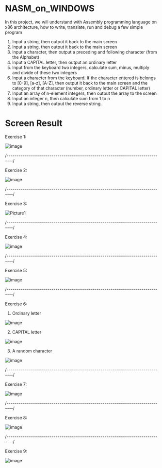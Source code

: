 # NASM_on_WINDOWS
In this project, we will understand with Assembly programming language on x86 architecture, how to write, translate, run and debug a few simple program
1. Input a string, then output it back to the main screen
2. Input a string, then output it back to the main screen
3. Input a character, then output a preceding and following character (from the Alphabet)
4. Input a CAPITAL letter, then output an ordinary letter
5. Input from the keyboard two integers, calculate sum, minus, multiply and divide of these two integers
6. Input a character from the keyboard. If the character entered is belongs to [0-9], [a-z], [A-Z], then output it back to the main screen and the category of that character (number, ordinary letter or CAPITAL letter)
7. Input an array of n-element integers, then output the array to the screen
8. Input an integer n, then calculate sum from 1 to n
9. Input a string, then output the reverse string.

# Screen Result

Exercise 1:

![image](https://user-images.githubusercontent.com/74893651/193404388-a5497dcf-a6d6-4434-b1a0-0e8906fe5514.png)

/*---------------------------------------------------------------------------------*/

Exercise 2:

![image](https://user-images.githubusercontent.com/74893651/193404437-407e0af0-bbd4-4c1f-89c9-72b849962aec.png)

/*---------------------------------------------------------------------------------*/

Exercise 3:

![Picture1](https://user-images.githubusercontent.com/74893651/193404782-0067fbcb-eec8-4496-9323-0ca85bbc4a5b.png)

/*---------------------------------------------------------------------------------*/

Exercise 4:

![image](https://user-images.githubusercontent.com/74893651/193404463-6010e21f-f6c9-4dfe-97b2-16546f95a502.png)

/*---------------------------------------------------------------------------------*/

Exercise 5:

![image](https://user-images.githubusercontent.com/74893651/193404468-f03d8cec-5b2b-4688-9054-2b0a0a8e12a0.png)

/*---------------------------------------------------------------------------------*/

Exercise 6:

1. Ordinary letter

![image](https://user-images.githubusercontent.com/74893651/193404474-8d605f09-aa4b-4744-ac73-42560b644823.png)

2. CAPITAL letter

![image](https://user-images.githubusercontent.com/74893651/193404985-53cfb2f1-d935-44fa-b33a-94e42214ac81.png)

  3. A random character

![image](https://user-images.githubusercontent.com/74893651/193404998-dfc9161e-637f-43ad-9438-ed056ad1979a.png)

/*---------------------------------------------------------------------------------*/

Exercise 7: 

![image](https://user-images.githubusercontent.com/74893651/193405015-5f4f0ea0-02ea-47e7-b8b0-22524cbbdae6.png)

/*---------------------------------------------------------------------------------*/

Exercise 8: 

![image](https://user-images.githubusercontent.com/74893651/193405093-0eb3a2a3-c0a1-4f9d-949a-762cffd47a84.png)

/*---------------------------------------------------------------------------------*/

Exercise 9:

![image](https://user-images.githubusercontent.com/74893651/193405108-632b2df1-c498-46d1-8f9c-3428cb484a59.png)
